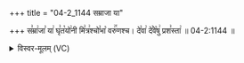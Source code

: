 +++
title = "04-2_1144 सम्राजा या"

+++
स꣣म्रा꣢जा꣣ या꣢ घृ꣣त꣡यो꣢नी मि꣣त्र꣢श्चो꣣भा꣡ वरु꣢꣯णश्च। दे꣣वा꣢ दे꣣वे꣡षु꣢ प्रश꣣स्ता꣢ ॥ 04-2:1144 ॥

<details><summary>विस्वर-मूलम् (VC)</summary>

सम्राजा या घृतयोनी मित्रश्चोभा वरुणश्च । देवा देवेषु प्रशस्ता ॥११४४॥
</details>